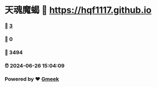 # 天魂魔蝎 :link: https://hqf1117.github.io 
### :page_facing_up: [3](https://hqf1117.github.io/tag.html) 
### :speech_balloon: 0 
### :hibiscus: 3494 
### :alarm_clock: 2024-06-26 15:04:09 
### Powered by :heart: [Gmeek](https://github.com/Meekdai/Gmeek)

